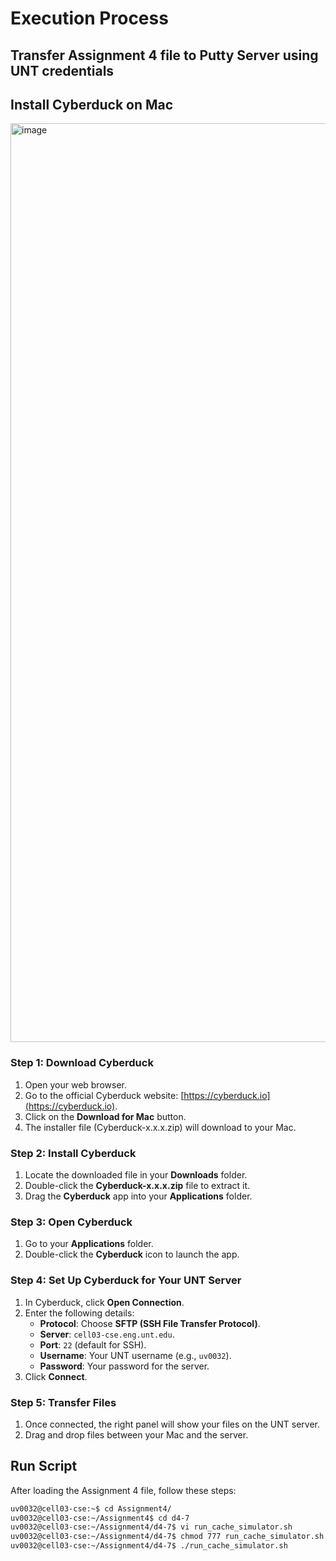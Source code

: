 # Execution Process

## Transfer Assignment 4 file to Putty Server using UNT credentials

## Install Cyberduck on Mac

<img width="1470" alt="image" src="https://github.com/user-attachments/assets/65ba6289-e565-45ba-8395-2c7144450f76">


### Step 1: Download Cyberduck
1. Open your web browser.
2. Go to the official Cyberduck website: [https://cyberduck.io](https://cyberduck.io).
3. Click on the **Download for Mac** button.
4. The installer file (Cyberduck-x.x.x.zip) will download to your Mac.

### Step 2: Install Cyberduck
1. Locate the downloaded file in your **Downloads** folder.
2. Double-click the **Cyberduck-x.x.x.zip** file to extract it.
3. Drag the **Cyberduck** app into your **Applications** folder.

### Step 3: Open Cyberduck
1. Go to your **Applications** folder.
2. Double-click the **Cyberduck** icon to launch the app.

### Step 4: Set Up Cyberduck for Your UNT Server
1. In Cyberduck, click **Open Connection**.
2. Enter the following details:
   - **Protocol**: Choose **SFTP (SSH File Transfer Protocol)**.
   - **Server**: `cell03-cse.eng.unt.edu`.
   - **Port**: `22` (default for SSH).
   - **Username**: Your UNT username (e.g., `uv0032`).
   - **Password**: Your password for the server.
3. Click **Connect**.

### Step 5: Transfer Files
1. Once connected, the right panel will show your files on the UNT server.
2. Drag and drop files between your Mac and the server.

## Run Script

After loading the Assignment 4 file, follow these steps:

```bash
uv0032@cell03-cse:~$ cd Assignment4/
uv0032@cell03-cse:~/Assignment4$ cd d4-7
uv0032@cell03-cse:~/Assignment4/d4-7$ vi run_cache_simulator.sh
uv0032@cell03-cse:~/Assignment4/d4-7$ chmod 777 run_cache_simulator.sh
uv0032@cell03-cse:~/Assignment4/d4-7$ ./run_cache_simulator.sh
